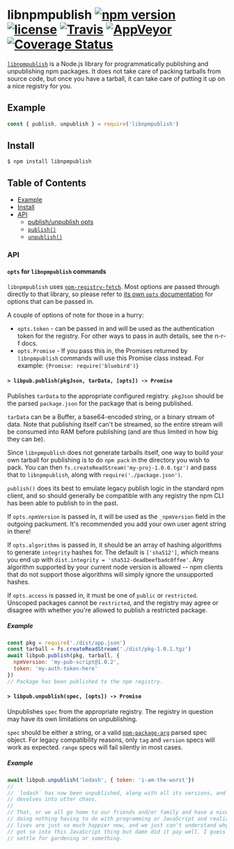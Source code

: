 # libnpmpublish [![npm version](https://img.shields.io/npm/v/libnpmpublish.svg)](https://npm.im/libnpmpublish) [![license](https://img.shields.io/npm/l/libnpmpublish.svg)](https://npm.im/libnpmpublish) [![Travis](https://img.shields.io/travis/npm/libnpmpublish.svg)](https://travis-ci.org/npm/libnpmpublish) [![AppVeyor](https://ci.appveyor.com/api/projects/status/github/zkat/libnpmpublish?svg=true)](https://ci.appveyor.com/project/zkat/libnpmpublish) [![Coverage Status](https://coveralls.io/repos/github/npm/libnpmpublish/badge.svg?branch=latest)](https://coveralls.io/github/npm/libnpmpublish?branch=latest)

[`libnpmpublish`](https://github.com/npm/libnpmpublish) is a Node.js library for
programmatically publishing and unpublishing npm packages. It does not take care
of packing tarballs from source code, but once you have a tarball, it can take
care of putting it up on a nice registry for you.

## Example

```js
const { publish, unpublish } = require('libnpmpublish')

```

## Install

`$ npm install libnpmpublish`

## Table of Contents

* [Example](#example)
* [Install](#install)
* [API](#api)
  * [publish/unpublish opts](#opts)
  * [`publish()`](#publish)
  * [`unpublish()`](#unpublish)

### API

#### <a name="opts"></a> `opts` for `libnpmpublish` commands

`libnpmpublish` uses [`npm-registry-fetch`](https://npm.im/npm-registry-fetch).
Most options are passed through directly to that library, so please refer to
[its own `opts`
documentation](https://www.npmjs.com/package/npm-registry-fetch#fetch-options)
for options that can be passed in.

A couple of options of note for those in a hurry:

* `opts.token` - can be passed in and will be used as the authentication token for the registry. For other ways to pass in auth details, see the n-r-f docs.
* `opts.Promise` - If you pass this in, the Promises returned by `libnpmpublish` commands will use this Promise class instead. For example: `{Promise: require('bluebird')}`

#### <a name="publish"></a> `> libpub.publish(pkgJson, tarData, [opts]) -> Promise`

Publishes `tarData` to the appropriate configured registry. `pkgJson` should be
the parsed `package.json` for the package that is being published.

`tarData` can be a Buffer, a base64-encoded string, or a binary stream of data.
Note that publishing itself can't be streamed, so the entire stream will be
consumed into RAM before publishing (and are thus limited in how big they can
be).

Since `libnpmpublish` does not generate tarballs itself, one way to build your
own tarball for publishing is to do `npm pack` in the directory you wish to
pack. You can then `fs.createReadStream('my-proj-1.0.0.tgz')` and pass that to
`libnpmpublish`, along with `require('./package.json')`.

`publish()` does its best to emulate legacy publish logic in the standard npm
client, and so should generally be compatible with any registry the npm CLI has
been able to publish to in the past.

If `opts.npmVersion` is passed in, it will be used as the `_npmVersion` field in
the outgoing packument. It's recommended you add your own user agent string in
there!

If `opts.algorithms` is passed in, it should be an array of hashing algorithms
to generate `integrity` hashes for. The default is `['sha512']`, which means you
end up with `dist.integrity = 'sha512-deadbeefbadc0ffee'`. Any algorithm
supported by your current node version is allowed -- npm clients that do not
support those algorithms will simply ignore the unsupported hashes.

If `opts.access` is passed in, it must be one of `public` or `restricted`.
Unscoped packages cannot be `restricted`, and the registry may agree or disagree
with whether you're allowed to publish a restricted package.

##### Example

```javascript
const pkg = require('./dist/app.json')
const tarball = fs.createReadStream('./dist/pkg-1.0.1.tgz')
await libpub.publish(pkg, tarball, {
  npmVersion: 'my-pub-script@1.0.2',
  token: 'my-auth-token-here'
})
// Package has been published to the npm registry.
```

#### <a name="unpublish"></a> `> libpub.unpublish(spec, [opts]) -> Promise`

Unpublishes `spec` from the appropriate registry. The registry in question may
have its own limitations on unpublishing.

`spec` should be either a string, or a valid
[`npm-package-arg`](https://npm.im/npm-package-arg) parsed spec object. For
legacy compatibility reasons, only `tag` and `version` specs will work as
expected. `range` specs will fail silently in most cases.

##### Example

```javascript
await libpub.unpublish('lodash', { token: 'i-am-the-worst'})
//
// `lodash` has now been unpublished, along with all its versions, and the world
// devolves into utter chaos.
//
// That, or we all go home to our friends and/or family and have a nice time
// doing nothing having to do with programming or JavaScript and realize our
// lives are just so much happier now, and we just can't understand why we ever
// got so into this JavaScript thing but damn did it pay well. I guess you'll
// settle for gardening or something.
```

